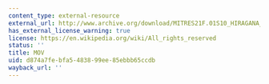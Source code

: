 ```yaml
---
content_type: external-resource
external_url: http://www.archive.org/download/MITRES21F.01S10_HIRAGANA_EXERCISES/2a5.mov
has_external_license_warning: true
license: https://en.wikipedia.org/wiki/All_rights_reserved
status: ''
title: MOV
uid: d874a7fe-bfa5-4838-99ee-85ebbb65ccdb
wayback_url: ''
---
```


